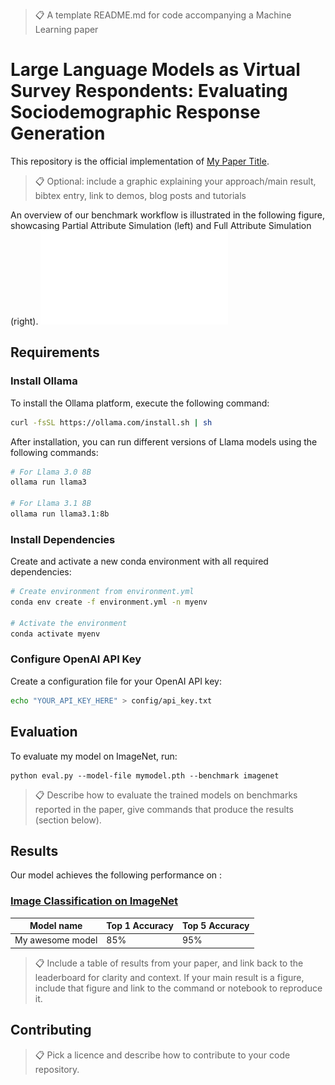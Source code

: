 >📋  A template README.md for code accompanying a Machine Learning paper

# Large Language Models as Virtual Survey Respondents: Evaluating Sociodemographic Response Generation

This repository is the official implementation of [My Paper Title](https://openreview.net/forum?id=1bvK5RG0MS). 

>📋  Optional: include a graphic explaining your approach/main result, bibtex entry, link to demos, blog posts and tutorials

An overview of our benchmark workflow is illustrated in the following figure, showcasing Partial Attribute Simulation (left) and Full Attribute Simulation (right). 
![Benchmark Workflow](figs/workflow.pdf)

## Requirements

### Install Ollama
To install the Ollama platform, execute the following command:

```bash
curl -fsSL https://ollama.com/install.sh | sh
```

After installation, you can run different versions of Llama models using the following commands:

```bash
# For Llama 3.0 8B
ollama run llama3

# For Llama 3.1 8B
ollama run llama3.1:8b
```

### Install Dependencies
Create and activate a new conda environment with all required dependencies:

```bash
# Create environment from environment.yml
conda env create -f environment.yml -n myenv

# Activate the environment
conda activate myenv
```

### Configure OpenAI API Key
Create a configuration file for your OpenAI API key:

```bash
echo "YOUR_API_KEY_HERE" > config/api_key.txt
```

## Evaluation

To evaluate my model on ImageNet, run:

```eval
python eval.py --model-file mymodel.pth --benchmark imagenet
```

>📋  Describe how to evaluate the trained models on benchmarks reported in the paper, give commands that produce the results (section below).


## Results

Our model achieves the following performance on :

### [Image Classification on ImageNet](https://paperswithcode.com/sota/image-classification-on-imagenet)

| Model name         | Top 1 Accuracy  | Top 5 Accuracy |
| ------------------ |---------------- | -------------- |
| My awesome model   |     85%         |      95%       |

>📋  Include a table of results from your paper, and link back to the leaderboard for clarity and context. If your main result is a figure, include that figure and link to the command or notebook to reproduce it. 


## Contributing

>📋  Pick a licence and describe how to contribute to your code repository. 
